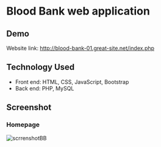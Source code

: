 # Blood Bank web application

## Demo 
Website link: http://blood-bank-01.great-site.net/index.php <br/>

## Technology Used
- Front end: HTML, CSS, JavaScript, Bootstrap  <br/>
- Back end: PHP, MySQL  <br/>

## Screenshot

### Homepage 
![scrrenshotBB](https://user-images.githubusercontent.com/73738015/125279539-aff67780-e331-11eb-92f4-611a571ae732.JPG)



